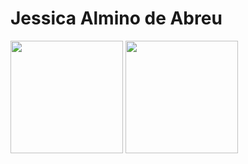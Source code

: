 

<div>
<h1>Jessica Almino de Abreu</h1>
<section class="grid grid-template-areas-1">
	
 <img height="180em" src="https://github-readme-stats.vercel.app/api?username=Almjes&show_icons=true&theme=dracula&include_all_commits=true&count_private=true"/>
 <img height="180em" src="https://github-readme-stats.vercel.app/api/top-langs/?username=Almjes&layout=compact&langs_count=7&theme=dracula"/>
 
 </div>
	
</section>
</div>



